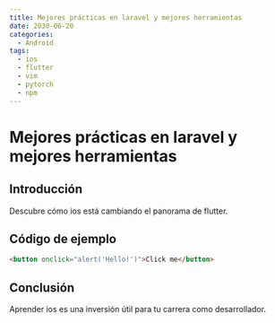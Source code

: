 ```yaml
---
title: Mejores prácticas en laravel y mejores herramientas
date: 2030-06-20
categories:
  - Android
tags:
  - ios
  - flutter
  - vim
  - pytorch
  - npm
---
```


# Mejores prácticas en laravel y mejores herramientas

## Introducción

Descubre cómo ios está cambiando el panorama de flutter.

## Código de ejemplo

```html
<button onclick="alert('Hello!')">Click me</button>
```

## Conclusión

Aprender ios es una inversión útil para tu carrera como desarrollador.